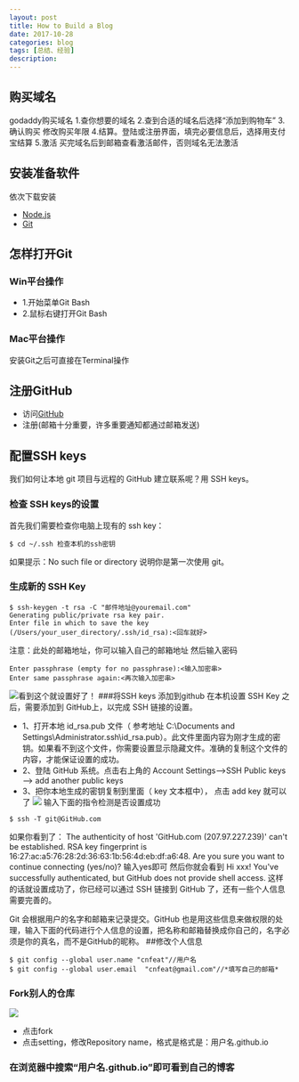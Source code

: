 ```yaml
---
layout: post
title: How to Build a Blog
date: 2017-10-28
categories: blog
tags: [总结、经验]
description: 
---
```



## 购买域名
godaddy购买域名
1.查你想要的域名
2.查到合适的域名后选择“添加到购物车”
3.确认购买 修改购买年限
4.结算。登陆或注册界面，填完必要信息后，选择用支付宝结算
5.激活 买完域名后到邮箱查看激活邮件，否则域名无法激活

## 安装准备软件
依次下载安装
-  [Node.js](https://nodejs.org/en/)
-  [Git](https://git-scm.com/)

## 怎样打开Git
### Win平台操作
 - 1.开始菜单Git Bash
 - 2.鼠标右键打开Git Bash
### Mac平台操作
安装Git之后可直接在Terminal操作

## 注册GitHub
- 访问[GitHub](https://github.com/)
- 注册(邮箱十分重要，许多重要通知都通过邮箱发送)

## 配置SSH keys
我们如何让本地 git 项目与远程的 GitHub 建立联系呢？用 SSH keys。
### 检查 SSH keys的设置
首先我们需要检查你电脑上现有的 ssh key：
```
$ cd ~/.ssh 检查本机的ssh密钥
```
如果提示：No such file or directory 说明你是第一次使用 git。
### 生成新的 SSH Key
```
$ ssh-keygen -t rsa -C "邮件地址@youremail.com"
Generating public/private rsa key pair.
Enter file in which to save the key (/Users/your_user_directory/.ssh/id_rsa):<回车就好>
```
注意：此处的邮箱地址，你可以输入自己的邮箱地址
然后输入密码
```
Enter passphrase (empty for no passphrase):<输入加密串>
Enter same passphrase again:<再次输入加密串>
```
![看到这个就设置好了！](http://upload-images.jianshu.io/upload_images/8613291-7349657c3c05ef47.jpg?imageMogr2/auto-orient/strip%7CimageView2/2/w/1240)
###将SSH keys 添加到github
在本机设置 SSH Key 之后，需要添加到 GitHub上，以完成 SSH 链接的设置。
- 1、打开本地 id_rsa.pub 文件（ 参考地址 C:\Documents and Settings\Administrator.ssh\id_rsa.pub）。此文件里面内容为刚才生成的密钥。如果看不到这个文件，你需要设置显示隐藏文件。准确的复制这个文件的内容，才能保证设置的成功。
- 2、登陆 GitHub 系统。点击右上角的 Account Settings—>SSH Public keys —> add another public keys
- 3、把你本地生成的密钥复制到里面（ key 文本框中）， 点击 add key 就可以了 
![](http://upload-images.jianshu.io/upload_images/8613291-8cdb8b47408b9491.jpg?imageMogr2/auto-orient/strip%7CimageView2/2/w/1240)
输入下面的指令检测是否设置成功
```
$ ssh -T git@GitHub.com
```
如果你看到了：
The authenticity of host 'GitHub.com (207.97.227.239)' can't be established. RSA key fingerprint is 16:27:ac:a5:76:28:2d:36:63:1b:56:4d:eb:df:a6:48. Are you sure you want to continue connecting (yes/no)? 
输入yes即可
然后你就会看到
Hi xxx! You've successfully authenticated, but GitHub does not provide shell access.
这样的话就设置成功了，你已经可以通过 SSH 链接到 GitHub 了，还有一些个人信息需要完善的。

Git 会根据用户的名字和邮箱来记录提交。GitHub 也是用这些信息来做权限的处理，输入下面的代码进行个人信息的设置，把名称和邮箱替换成你自己的，名字必须是你的真名，而不是GitHub的昵称。
##修改个人信息
```
$ git config --global user.name "cnfeat"//用户名
$ git config --global user.email  "cnfeat@gmail.com"//*填写自己的邮箱*
```
### Fork别人的仓库
![](http://openmindclub.qiniudn.com/omt/BuildBlog019.jpg)
- 点击fork
- 点击setting，修改Repository name，格式是格式是：用户名.github.io
###  在浏览器中搜索“用户名.github.io”即可看到自己的博客










